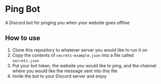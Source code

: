 # Ping Bot
A Discord bot for pinging you when your website goes offline

## How to use
1. Clone this repository to whatever server you would like to run it on
2. Copy the contents of `secrets-example.json` into a file called `secrets.json`
3. Put your bot token, the website you would like to ping, and the channel where you would like the message sent into this file
4. Invite the bot to your Discord server and enjoy 